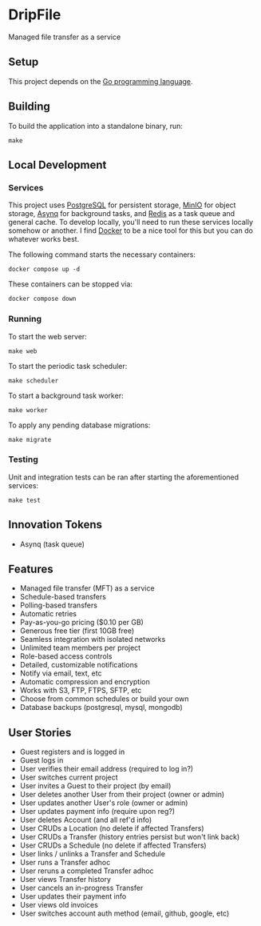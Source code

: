 # DripFile
Managed file transfer as a service

## Setup
This project depends on the [Go programming language](https://golang.org/dl/).

## Building
To build the application into a standalone binary, run:
```
make
```

## Local Development
### Services
This project uses [PostgreSQL](https://www.postgresql.org/) for persistent storage, [MinIO](https://min.io/) for object storage, [Asynq](https://github.com/hibiken/asynq) for background tasks, and [Redis](https://redis.io/) as a task queue and general cache.
To develop locally, you'll need to run these services locally somehow or another.
I find [Docker](https://www.docker.com/) to be a nice tool for this but you can do whatever works best.

The following command starts the necessary containers:
```
docker compose up -d
```

These containers can be stopped via:
```
docker compose down
```

### Running
To start the web server:
```
make web
```

To start the periodic task scheduler:
```
make scheduler
```

To start a background task worker:
```
make worker
```

To apply any pending database migrations:
```
make migrate
```

### Testing
Unit and integration tests can be ran after starting the aforementioned services:
```
make test
```

## Innovation Tokens
* Asynq (task queue)

## Features
* Managed file transfer (MFT) as a service
* Schedule-based transfers
* Polling-based transfers
* Automatic retries
* Pay-as-you-go pricing ($0.10 per GB)
* Generous free tier (first 10GB free)
* Seamless integration with isolated networks
* Unlimited team members per project
* Role-based access controls
* Detailed, customizable notifications
* Notify via email, text, etc
* Automatic compression and encryption
* Works with S3, FTP, FTPS, SFTP, etc
* Choose from common schedules or build your own
* Database backups (postgresql, mysql, mongodb)

## User Stories
* Guest registers and is logged in
* Guest logs in
* User verifies their email address (required to log in?)
* User switches current project
* User invites a Guest to their project (by email)
* User deletes another User from their project (owner or admin)
* User updates another User's role (owner or admin)
* User updates payment info (require upon reg?)
* User deletes Account (and all ref'd info)
* User CRUDs a Location (no delete if affected Transfers)
* User CRUDs a Transfer (history entries persist but won't link back)
* User CRUDs a Schedule (no delete if affected Transfers)
* User links / unlinks a Transfer and Schedule
* User runs a Transfer adhoc
* User reruns a completed Transfer adhoc
* User views Transfer history
* User cancels an in-progress Transfer
* User updates their payment info
* User views old invoices
* User switches account auth method (email, github, google, etc)
